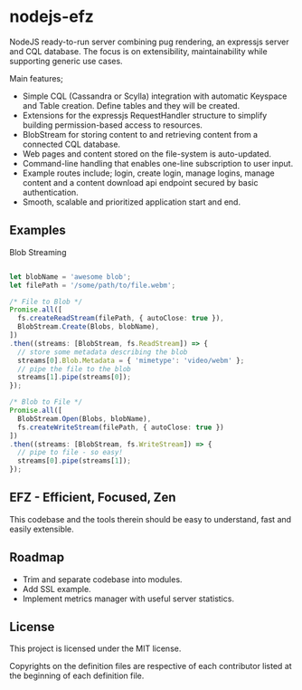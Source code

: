 # nodejs-efz
NodeJS ready-to-run server combining pug rendering, an expressjs server and CQL database. The focus is on extensibility, maintainability while supporting generic use cases.

Main features;
- Simple CQL (Cassandra or Scylla) integration with automatic Keyspace and Table creation. Define tables and they will be created.
- Extensions for the expressjs RequestHandler structure to simplify building permission-based access to resources.
- BlobStream for storing content to and retrieving content from a connected CQL database.
- Web pages and content stored on the file-system is auto-updated.
- Command-line handling that enables one-line subscription to user input.
- Example routes include; login, create login, manage logins, manage content and a content download api endpoint secured by basic authentication.
- Smooth, scalable and prioritized application start and end.

## Examples
Blob Streaming
```typescript

let blobName = 'awesome blob';
let filePath = '/some/path/to/file.webm';

/* File to Blob */
Promise.all([
  fs.createReadStream(filePath, { autoClose: true }),
  BlobStream.Create(Blobs, blobName),
])
.then((streams: [BlobStream, fs.ReadStream]) => {
  // store some metadata describing the blob
  streams[0].Blob.Metadata = { 'mimetype': 'video/webm' };
  // pipe the file to the blob
  streams[1].pipe(streams[0]);
});

/* Blob to File */
Promise.all([
  BlobStream.Open(Blobs, blobName),
  fs.createWriteStream(filePath, { autoClose: true })
])
.then((streams: [BlobStream, fs.WriteStream]) => {
  // pipe to file - so easy!
  streams[0].pipe(streams[1]);
});

```

## EFZ - Efficient, Focused, Zen
This codebase and the tools therein should be easy to understand, fast and easily extensible.

## Roadmap
- Trim and separate codebase into modules.
- Add SSL example.
- Implement metrics manager with useful server statistics.


## License

This project is licensed under the MIT license.

Copyrights on the definition files are respective of each contributor listed at the beginning of each definition file.
